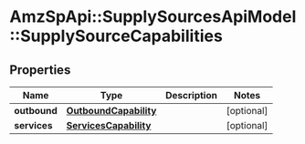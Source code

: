 # AmzSpApi::SupplySourcesApiModel::SupplySourceCapabilities

## Properties
Name | Type | Description | Notes
------------ | ------------- | ------------- | -------------
**outbound** | [**OutboundCapability**](OutboundCapability.md) |  | [optional] 
**services** | [**ServicesCapability**](ServicesCapability.md) |  | [optional] 

